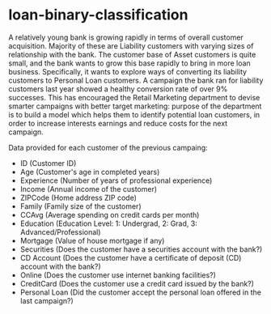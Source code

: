 # loan-binary-classification
A relatively young bank is growing rapidly in terms of overall customer acquisition. Majority of these are Liability customers with
varying sizes of relationship with the bank. The customer base of Asset customers is quite small, and the bank wants to grow this base
rapidly to bring in more loan business. Specifically, it wants to explore ways of converting its liability customers to Personal Loan
customers.
A campaign the bank ran for liability customers last year showed a healthy conversion rate of over 9% successes. This has encouraged the
Retail Marketing department to devise smarter campaigns with better target marketing: purpose of the department is to build a model which
helps them to identify potential loan customers, in order to increase interests earnings and reduce costs for the next campaign.

Data provided for each customer of the previous campaing:
- ID (Customer ID)
- Age (Customer's age in completed years)
- Experience (Number of years of professional experience)
- Income (Annual income of the customer)
- ZIPCode (Home address ZIP code)
- Family (Family size of the customer)
- CCAvg (Average spending on credit cards per month)
- Education (Education Level: 1: Undergrad, 2: Grad, 3: Advanced/Professional)
- Mortgage (Value of house mortgage if any)
- Securities (Does the customer have a securities account with the bank?)
- CD Account (Does the customer have a certificate of deposit (CD) account with the bank?)
- Online (Does the customer use internet banking facilities?)
- CreditCard (Does the customer use a credit card issued by the bank?)
- Personal Loan (Did the customer accept the personal loan offered in the last campaign?)
